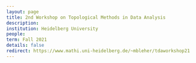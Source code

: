```yaml
---
layout: page
title: 2nd Workshop on Topological Methods in Data Analysis
description: 
institution: Heidelberg University
people: 
term: Fall 2021
details: false
redirect: https://www.mathi.uni-heidelberg.de/~mbleher/tdaworkshop21
---
```

